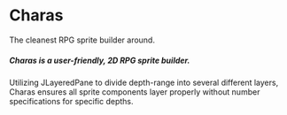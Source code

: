 # Charas
The cleanest RPG sprite builder around.

##### Charas is a user-friendly, 2D RPG sprite builder.

Utilizing JLayeredPane to divide depth-range into several different layers, Charas ensures all sprite components layer properly without number specifications for specific depths.
